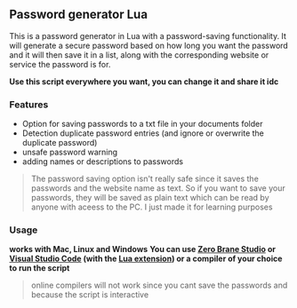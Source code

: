 ## Password generator Lua 
This is a password generator in Lua with a password-saving functionality. It will generate a secure password based on how long you want the password and it will then save it in a list, along with the corresponding website or service the password is for. 

**Use this script everywhere you want, you can change it and share it idc**

### Features

- Option for saving passwords to a txt file in your documents folder
- Detection duplicate password entries (and ignore or overwrite the duplicate password)
- unsafe password warning
- adding names or descriptions to passwords

> The password saving option isn't really safe since it saves the passwords and the website name as text. So if you want to save your passwords, they will be saved as plain text which can be read by anyone with aceess to the PC. I just made it for learning purposes

### Usage

**works with Mac, Linux and Windows**
**You can use [Zero Brane Studio](https://studio.zerobrane.com/download?not-this-time) or [Visual Studio Code](https://code.visualstudio.com/) (with the [Lua extension](https://marketplace.visualstudio.com/items?itemName=sumneko.lua)) or a compiler of your choice to run the script**
> online compilers will not work since you cant save the passwords and because the script is interactive
